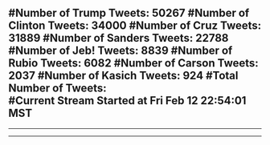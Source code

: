 #Number of Trump Tweets: 50267
#Number of Clinton Tweets: 34000
#Number of Cruz Tweets: 31889
#Number of Sanders Tweets: 22788
#Number of Jeb! Tweets: 8839
#Number of Rubio Tweets: 6082
#Number of Carson Tweets: 2037
#Number of Kasich Tweets: 924
#Total Number of Tweets:  
#Current Stream Started at Fri Feb 12 22:54:01 MST
---
---
---

